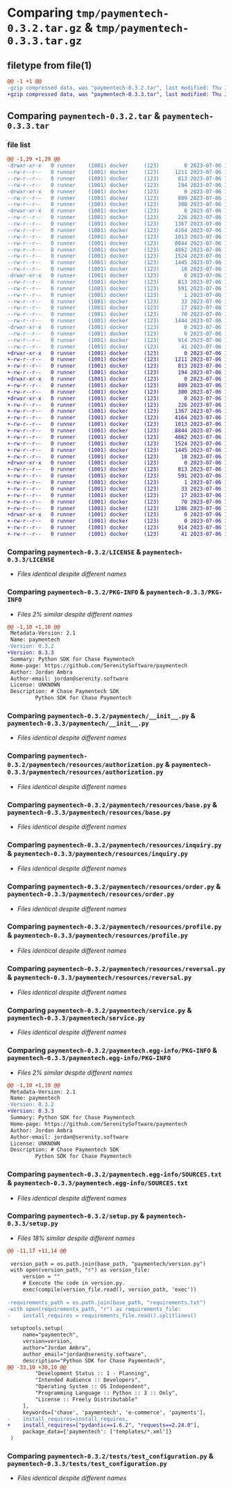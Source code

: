 # Comparing `tmp/paymentech-0.3.2.tar.gz` & `tmp/paymentech-0.3.3.tar.gz`

## filetype from file(1)

```diff
@@ -1 +1 @@
-gzip compressed data, was "paymentech-0.3.2.tar", last modified: Thu Jul  6 17:24:08 2023, max compression
+gzip compressed data, was "paymentech-0.3.3.tar", last modified: Thu Jul  6 17:38:52 2023, max compression
```

## Comparing `paymentech-0.3.2.tar` & `paymentech-0.3.3.tar`

### file list

```diff
@@ -1,29 +1,29 @@
-drwxr-xr-x   0 runner    (1001) docker     (123)        0 2023-07-06 17:24:08.371419 paymentech-0.3.2/
--rw-r--r--   0 runner    (1001) docker     (123)     1211 2023-07-06 17:24:07.000000 paymentech-0.3.2/LICENSE
--rw-r--r--   0 runner    (1001) docker     (123)      813 2023-07-06 17:24:08.371419 paymentech-0.3.2/PKG-INFO
--rw-r--r--   0 runner    (1001) docker     (123)      194 2023-07-06 17:24:07.000000 paymentech-0.3.2/README.md
-drwxr-xr-x   0 runner    (1001) docker     (123)        0 2023-07-06 17:24:08.371419 paymentech-0.3.2/paymentech/
--rw-r--r--   0 runner    (1001) docker     (123)      809 2023-07-06 17:24:07.000000 paymentech-0.3.2/paymentech/__init__.py
--rw-r--r--   0 runner    (1001) docker     (123)      300 2023-07-06 17:24:07.000000 paymentech-0.3.2/paymentech/exceptions.py
-drwxr-xr-x   0 runner    (1001) docker     (123)        0 2023-07-06 17:24:08.371419 paymentech-0.3.2/paymentech/resources/
--rw-r--r--   0 runner    (1001) docker     (123)      226 2023-07-06 17:24:07.000000 paymentech-0.3.2/paymentech/resources/__init__.py
--rw-r--r--   0 runner    (1001) docker     (123)     1367 2023-07-06 17:24:07.000000 paymentech-0.3.2/paymentech/resources/authorization.py
--rw-r--r--   0 runner    (1001) docker     (123)     4164 2023-07-06 17:24:07.000000 paymentech-0.3.2/paymentech/resources/base.py
--rw-r--r--   0 runner    (1001) docker     (123)     1013 2023-07-06 17:24:07.000000 paymentech-0.3.2/paymentech/resources/inquiry.py
--rw-r--r--   0 runner    (1001) docker     (123)     8844 2023-07-06 17:24:07.000000 paymentech-0.3.2/paymentech/resources/order.py
--rw-r--r--   0 runner    (1001) docker     (123)     4862 2023-07-06 17:24:07.000000 paymentech-0.3.2/paymentech/resources/profile.py
--rw-r--r--   0 runner    (1001) docker     (123)     1524 2023-07-06 17:24:07.000000 paymentech-0.3.2/paymentech/resources/reversal.py
--rw-r--r--   0 runner    (1001) docker     (123)     1445 2023-07-06 17:24:07.000000 paymentech-0.3.2/paymentech/service.py
--rw-r--r--   0 runner    (1001) docker     (123)       18 2023-07-06 17:24:07.000000 paymentech-0.3.2/paymentech/version.py
-drwxr-xr-x   0 runner    (1001) docker     (123)        0 2023-07-06 17:24:08.371419 paymentech-0.3.2/paymentech.egg-info/
--rw-r--r--   0 runner    (1001) docker     (123)      813 2023-07-06 17:24:08.000000 paymentech-0.3.2/paymentech.egg-info/PKG-INFO
--rw-r--r--   0 runner    (1001) docker     (123)      591 2023-07-06 17:24:08.000000 paymentech-0.3.2/paymentech.egg-info/SOURCES.txt
--rw-r--r--   0 runner    (1001) docker     (123)        1 2023-07-06 17:24:08.000000 paymentech-0.3.2/paymentech.egg-info/dependency_links.txt
--rw-r--r--   0 runner    (1001) docker     (123)       33 2023-07-06 17:24:08.000000 paymentech-0.3.2/paymentech.egg-info/requires.txt
--rw-r--r--   0 runner    (1001) docker     (123)       17 2023-07-06 17:24:08.000000 paymentech-0.3.2/paymentech.egg-info/top_level.txt
--rw-r--r--   0 runner    (1001) docker     (123)       70 2023-07-06 17:24:08.371419 paymentech-0.3.2/setup.cfg
--rw-r--r--   0 runner    (1001) docker     (123)     1444 2023-07-06 17:24:07.000000 paymentech-0.3.2/setup.py
-drwxr-xr-x   0 runner    (1001) docker     (123)        0 2023-07-06 17:24:08.371419 paymentech-0.3.2/tests/
--rw-r--r--   0 runner    (1001) docker     (123)        0 2023-07-06 17:24:07.000000 paymentech-0.3.2/tests/__init__.py
--rw-r--r--   0 runner    (1001) docker     (123)      914 2023-07-06 17:24:07.000000 paymentech-0.3.2/tests/test_configuration.py
--rw-r--r--   0 runner    (1001) docker     (123)       41 2023-07-06 17:24:07.000000 paymentech-0.3.2/tests/test_sanity.py
+drwxr-xr-x   0 runner    (1001) docker     (123)        0 2023-07-06 17:38:52.485790 paymentech-0.3.3/
+-rw-r--r--   0 runner    (1001) docker     (123)     1211 2023-07-06 17:38:49.000000 paymentech-0.3.3/LICENSE
+-rw-r--r--   0 runner    (1001) docker     (123)      813 2023-07-06 17:38:52.485790 paymentech-0.3.3/PKG-INFO
+-rw-r--r--   0 runner    (1001) docker     (123)      194 2023-07-06 17:38:49.000000 paymentech-0.3.3/README.md
+drwxr-xr-x   0 runner    (1001) docker     (123)        0 2023-07-06 17:38:52.481790 paymentech-0.3.3/paymentech/
+-rw-r--r--   0 runner    (1001) docker     (123)      809 2023-07-06 17:38:49.000000 paymentech-0.3.3/paymentech/__init__.py
+-rw-r--r--   0 runner    (1001) docker     (123)      300 2023-07-06 17:38:49.000000 paymentech-0.3.3/paymentech/exceptions.py
+drwxr-xr-x   0 runner    (1001) docker     (123)        0 2023-07-06 17:38:52.485790 paymentech-0.3.3/paymentech/resources/
+-rw-r--r--   0 runner    (1001) docker     (123)      226 2023-07-06 17:38:49.000000 paymentech-0.3.3/paymentech/resources/__init__.py
+-rw-r--r--   0 runner    (1001) docker     (123)     1367 2023-07-06 17:38:49.000000 paymentech-0.3.3/paymentech/resources/authorization.py
+-rw-r--r--   0 runner    (1001) docker     (123)     4164 2023-07-06 17:38:49.000000 paymentech-0.3.3/paymentech/resources/base.py
+-rw-r--r--   0 runner    (1001) docker     (123)     1013 2023-07-06 17:38:49.000000 paymentech-0.3.3/paymentech/resources/inquiry.py
+-rw-r--r--   0 runner    (1001) docker     (123)     8844 2023-07-06 17:38:49.000000 paymentech-0.3.3/paymentech/resources/order.py
+-rw-r--r--   0 runner    (1001) docker     (123)     4862 2023-07-06 17:38:49.000000 paymentech-0.3.3/paymentech/resources/profile.py
+-rw-r--r--   0 runner    (1001) docker     (123)     1524 2023-07-06 17:38:49.000000 paymentech-0.3.3/paymentech/resources/reversal.py
+-rw-r--r--   0 runner    (1001) docker     (123)     1445 2023-07-06 17:38:49.000000 paymentech-0.3.3/paymentech/service.py
+-rw-r--r--   0 runner    (1001) docker     (123)       18 2023-07-06 17:38:49.000000 paymentech-0.3.3/paymentech/version.py
+drwxr-xr-x   0 runner    (1001) docker     (123)        0 2023-07-06 17:38:52.481790 paymentech-0.3.3/paymentech.egg-info/
+-rw-r--r--   0 runner    (1001) docker     (123)      813 2023-07-06 17:38:52.000000 paymentech-0.3.3/paymentech.egg-info/PKG-INFO
+-rw-r--r--   0 runner    (1001) docker     (123)      591 2023-07-06 17:38:52.000000 paymentech-0.3.3/paymentech.egg-info/SOURCES.txt
+-rw-r--r--   0 runner    (1001) docker     (123)        1 2023-07-06 17:38:52.000000 paymentech-0.3.3/paymentech.egg-info/dependency_links.txt
+-rw-r--r--   0 runner    (1001) docker     (123)       33 2023-07-06 17:38:52.000000 paymentech-0.3.3/paymentech.egg-info/requires.txt
+-rw-r--r--   0 runner    (1001) docker     (123)       17 2023-07-06 17:38:52.000000 paymentech-0.3.3/paymentech.egg-info/top_level.txt
+-rw-r--r--   0 runner    (1001) docker     (123)       70 2023-07-06 17:38:52.485790 paymentech-0.3.3/setup.cfg
+-rw-r--r--   0 runner    (1001) docker     (123)     1286 2023-07-06 17:38:49.000000 paymentech-0.3.3/setup.py
+drwxr-xr-x   0 runner    (1001) docker     (123)        0 2023-07-06 17:38:52.485790 paymentech-0.3.3/tests/
+-rw-r--r--   0 runner    (1001) docker     (123)        0 2023-07-06 17:38:49.000000 paymentech-0.3.3/tests/__init__.py
+-rw-r--r--   0 runner    (1001) docker     (123)      914 2023-07-06 17:38:49.000000 paymentech-0.3.3/tests/test_configuration.py
+-rw-r--r--   0 runner    (1001) docker     (123)       41 2023-07-06 17:38:49.000000 paymentech-0.3.3/tests/test_sanity.py
```

### Comparing `paymentech-0.3.2/LICENSE` & `paymentech-0.3.3/LICENSE`

 * *Files identical despite different names*

### Comparing `paymentech-0.3.2/PKG-INFO` & `paymentech-0.3.3/PKG-INFO`

 * *Files 2% similar despite different names*

```diff
@@ -1,10 +1,10 @@
 Metadata-Version: 2.1
 Name: paymentech
-Version: 0.3.2
+Version: 0.3.3
 Summary: Python SDK for Chase Paymentech
 Home-page: https://github.com/SerenitySoftware/paymentech
 Author: Jordan Ambra
 Author-email: jordan@serenity.software
 License: UNKNOWN
 Description: # Chase Paymentech SDK
         Python SDK for Chase Paymentech
```

### Comparing `paymentech-0.3.2/paymentech/__init__.py` & `paymentech-0.3.3/paymentech/__init__.py`

 * *Files identical despite different names*

### Comparing `paymentech-0.3.2/paymentech/resources/authorization.py` & `paymentech-0.3.3/paymentech/resources/authorization.py`

 * *Files identical despite different names*

### Comparing `paymentech-0.3.2/paymentech/resources/base.py` & `paymentech-0.3.3/paymentech/resources/base.py`

 * *Files identical despite different names*

### Comparing `paymentech-0.3.2/paymentech/resources/inquiry.py` & `paymentech-0.3.3/paymentech/resources/inquiry.py`

 * *Files identical despite different names*

### Comparing `paymentech-0.3.2/paymentech/resources/order.py` & `paymentech-0.3.3/paymentech/resources/order.py`

 * *Files identical despite different names*

### Comparing `paymentech-0.3.2/paymentech/resources/profile.py` & `paymentech-0.3.3/paymentech/resources/profile.py`

 * *Files identical despite different names*

### Comparing `paymentech-0.3.2/paymentech/resources/reversal.py` & `paymentech-0.3.3/paymentech/resources/reversal.py`

 * *Files identical despite different names*

### Comparing `paymentech-0.3.2/paymentech/service.py` & `paymentech-0.3.3/paymentech/service.py`

 * *Files identical despite different names*

### Comparing `paymentech-0.3.2/paymentech.egg-info/PKG-INFO` & `paymentech-0.3.3/paymentech.egg-info/PKG-INFO`

 * *Files 2% similar despite different names*

```diff
@@ -1,10 +1,10 @@
 Metadata-Version: 2.1
 Name: paymentech
-Version: 0.3.2
+Version: 0.3.3
 Summary: Python SDK for Chase Paymentech
 Home-page: https://github.com/SerenitySoftware/paymentech
 Author: Jordan Ambra
 Author-email: jordan@serenity.software
 License: UNKNOWN
 Description: # Chase Paymentech SDK
         Python SDK for Chase Paymentech
```

### Comparing `paymentech-0.3.2/paymentech.egg-info/SOURCES.txt` & `paymentech-0.3.3/paymentech.egg-info/SOURCES.txt`

 * *Files identical despite different names*

### Comparing `paymentech-0.3.2/setup.py` & `paymentech-0.3.3/setup.py`

 * *Files 18% similar despite different names*

```diff
@@ -11,17 +11,14 @@
 
 version_path = os.path.join(base_path, "paymentech/version.py")
 with open(version_path, "r") as version_file:
     version = ""
     # Execute the code in version.py.
     exec(compile(version_file.read(), version_path, 'exec'))
 
-requirements_path = os.path.join(base_path, "requirements.txt")
-with open(requirements_path, "r") as requirements_file:
-    install_requires = requirements_file.read().splitlines()
 
 setuptools.setup(
     name="paymentech",
     version=version,
     author="Jordan Ambra",
     author_email="jordan@serenity.software",
     description="Python SDK for Chase Paymentech",
@@ -33,10 +30,10 @@
         "Development Status :: 1 - Planning",
         "Intended Audience :: Developers",
         "Operating System :: OS Independent",
         "Programming Language :: Python :: 3 :: Only",
         "License :: Freely Distributable"
     ],
     keywords=['chase', 'paymentech', 'e-commerce', 'payments'],
-    install_requires=install_requires,
+    install_requires=["pydantic==1.6.2", "requests==2.24.0"],
     package_data={'paymentech': ['templates/*.xml']}
 )
```

### Comparing `paymentech-0.3.2/tests/test_configuration.py` & `paymentech-0.3.3/tests/test_configuration.py`

 * *Files identical despite different names*

